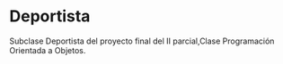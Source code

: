 # Deportista
Subclase Deportista del proyecto final del II parcial,Clase Programación Orientada a Objetos.
